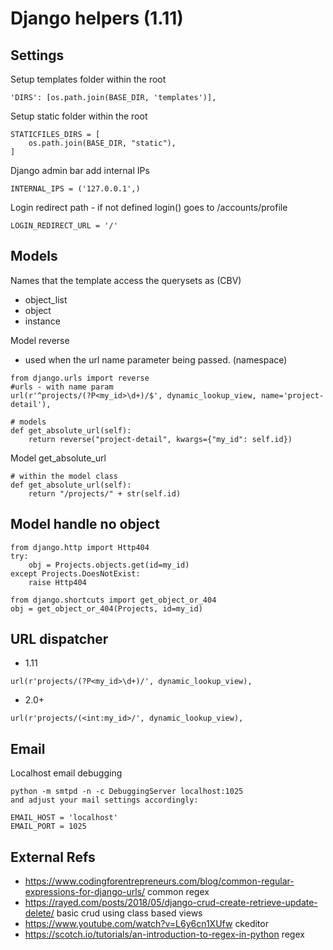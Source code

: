 # Django helpers (1.11)

## Settings


Setup templates folder within the root
```
'DIRS': [os.path.join(BASE_DIR, 'templates')],
```

Setup static folder within the root
```
STATICFILES_DIRS = [
    os.path.join(BASE_DIR, "static"),
]
```

Django admin bar add internal IPs
```
INTERNAL_IPS = ('127.0.0.1',)
```

Login redirect path - if not defined login() goes to /accounts/profile
```
LOGIN_REDIRECT_URL = '/'
```

## Models
Names that the template access the querysets as (CBV)
* object_list
* object
* instance

Model reverse
* used when the url name parameter being passed. (namespace)
```
from django.urls import reverse
#urls - with name param
url(r'^projects/(?P<my_id>\d+)/$', dynamic_lookup_view, name='project-detail'),

# models
def get_absolute_url(self):
    return reverse("project-detail", kwargs={"my_id": self.id})

```

Model get_absolute_url
```
# within the model class
def get_absolute_url(self):
    return "/projects/" + str(self.id)
```

## Model handle no object

```
from django.http import Http404
try:
    obj = Projects.objects.get(id=my_id)
except Projects.DoesNotExist:
    raise Http404
```

```
from django.shortcuts import get_object_or_404
obj = get_object_or_404(Projects, id=my_id)
```

## URL dispatcher

* 1.11

```
url(r'projects/(?P<my_id>\d+)/', dynamic_lookup_view),
```

* 2.0+
```
url(r'projects/(<int:my_id>/', dynamic_lookup_view),
```

## Email
Localhost email debugging
```
python -m smtpd -n -c DebuggingServer localhost:1025
and adjust your mail settings accordingly:

EMAIL_HOST = 'localhost'
EMAIL_PORT = 1025
```


## External Refs

* https://www.codingforentrepreneurs.com/blog/common-regular-expressions-for-django-urls/ common regex
* https://rayed.com/posts/2018/05/django-crud-create-retrieve-update-delete/ basic crud using class based views
* https://www.youtube.com/watch?v=L6y6cn1XUfw ckeditor
* https://scotch.io/tutorials/an-introduction-to-regex-in-python regex